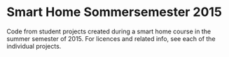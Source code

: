 # Smart Home Sommersemester 2015

Code from student projects created during a smart home course in the summer semester of 2015. 
For licences and related info, see each of the individual projects.
